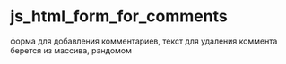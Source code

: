 # js_html_form_for_comments
форма для добавления комментариев, 
текст для удаления коммента берется из массива, рандомом
